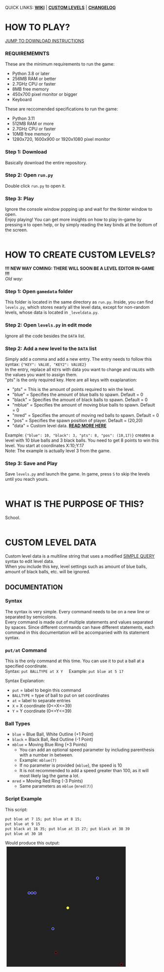 QUICK LINKS: [**WIKI**](https://kingpvz.github.io/projects/koula/wiki) | [**CUSTOM LEVELS**](#how-to-create-custom-levels) | [**CHANGELOG**](https://kingpvz.github.io/files?file=koulachangelog.txt)

# HOW TO PLAY?
[JUMP TO DOWNLOAD INSTRUCTIONS](#step-1-download)
### REQUIREMEMNTS
These are the minimum requirements to run the game:  
- Python 3.8 or later
- 256MB RAM or better
- 2.7GHz CPU or faster
- 8MB free memory
- 450x700 pixel monitor or bigger
- Keyboard
    
These are reccomended specifications to run the game:  
- Python 3.11
- 512MB RAM or more
- 2.7GHz CPU or faster
- 10MB free memory
- 1280x720, 1600x900 or 1920x1080 pixel monitor
### Step 1: Download
Basically download the entire repository.
### Step 2: Open `run.py`
Double click `run.py` to open it.
### Step 3: Play
Ignore the console window popping up and wait for the tkinter window to open.<br>
Enjoy playing! You can get more insights on how to play in-game by pressing `H` to open help, or by simply reading the key binds at the bottom of the screen.
<br><br>
# HOW TO CREATE CUSTOM LEVELS?
**!!! NEW WAY COMING: THERE WILL SOON BE A LEVEL EDITOR IN-GAME !!!**  
*Old way:*  
### Step 1: Open `gamedata` folder
This folder is located in the same directory as `run.py`. Inside, you can find `levels.py`, which stores nearly all the level data, except for non-random levels, whose data is located in `_leveldata.py`.
### Step 2: Open `levels.py` in edit mode
Ignore all the code besides the `DATA` list.
### Step 2: Add a new level to the `DATA` list
Simply add a comma and add a new entry. The entry needs to follow this syntax: `{"KEY": VALUE, "KEY2": VALUE2}`<br>
In the entry, replace all `KEY`s with data you want to change and `VALUE`s with the values you want to assign them.<br>
"pts" is the only required key. Here are all keys with exaplanation:
- "pts" = This is the amount of points required to win the level.
- "blue" = Specifies the amount of blue balls to spawn. Default = 0
- "black" = Specifies the amount of black balls to spawn. Default = 0
- "mblue" = Specifies the amount of moving blue balls to spawn. Default = 0
- "mred" = Specifies the amount of moving red balls to spawn. Default = 0
- "pos" = Specifies the spawn position of player. Default = (20,20)
- "data" = Custom level data. <b>[READ MORE HERE](#custom-level-data)</b>

Example: `{"blue": 10, "black": 3, "pts": 8, "pos": (10,17)}` creates a level with 10 blue balls and 3 black balls. You need to get 8 points to win this level.
You start at coordinates X:10;Y:17<br>
Note: The example is actually level 3 from the game.
### Step 3: Save and Play
Save `levels.py` and launch the game. In game, press `S` to skip the levels until you reach yours.
<br><br>
# WHAT IS THE PURPOSE OF THIS?
School.
<br><br>
# CUSTOM LEVEL DATA
Custom level data is a multiline string that uses a modified [SIMPLE QUERY](https://github.com/kingpvz/SimpleQuery) syntax to edit level data.<br>
When you include this key, level settings such as amount of blue balls, amount of black balls, etc. will be ignored.
## DOCUMENTATION
### Syntax
The syntax is very simple. Every command needs to be on a new line or separated by semicolons.<br>
Every command is made out of multiple statements and values separated by spaces. Since different commands can have different statements, each command in this documentation will be accompanied with its statement syntax.
### `put/at` Command
This is the only command at this time. You can use it to put a ball at a specified coordinate.<br>
Syntax: `put BALLTYPE at X Y` &nbsp;&nbsp;&nbsp; Example: `put blue at 5 17`<br>

Syntax Explanation:
- `put` = label to begin this command
- `BALLTYPE` = type of ball to put on set coordinates
- `at` = label to separate entries
- `X` = X coordinate (0<=X<=39)
- `Y` = Y coordinate (0<=Y<=39)
### Ball Types
- `blue` = Blue Ball, White Outline (+1 Point)
- `black` = Black Ball, Red Outline (-1 Point)
- `mblue` = Moving Blue Ring (+3 Points)
  - You can add an optional speed parameter by including parenthesis with a number in between.
  - Example: `mblue(7)`
  - If no parameter is provided (`mblue`), the speed is 10
  - It is not recommended to add a speed greater than 100, as it will most likely lag the game a lot.
- `mred` = Moving Red Ring (-3 Points)
  - Same parameters as `mblue` (`mred(7)`)
### Script Example
This script:
```
put blue at 7 15; put blue at 8 15;
put blue at 9 15
put black at 16 35; put blue at 15 27; put black at 38 39
put blue at 30 10
```
Would produce this output:  
<img src="gamedata/other/_example.jpg" width="400" height="400"/>
